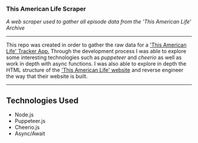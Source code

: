 ### This American Life Scraper
*A web scraper used to gather all episode data from the 'This American Life' Archive*

---

This repo was created in order to gather the raw data for a ['This American Life' Tracker App.](https://github.com/Gauraklein/this_american_life_tracker) Through the development process I was able to explore some interesting technologies such as *puppeteer* and *cheerio* as well as work in depth with async functions. I was also able to explore in depth the HTML structure of the ['This American Life' website](https://www.thisamericanlife.org/) and reverse engineer the way that their website is built.

---

## Technologies Used
- Node.js
- Puppeteer.js
- Cheerio.js
- Async/Await
